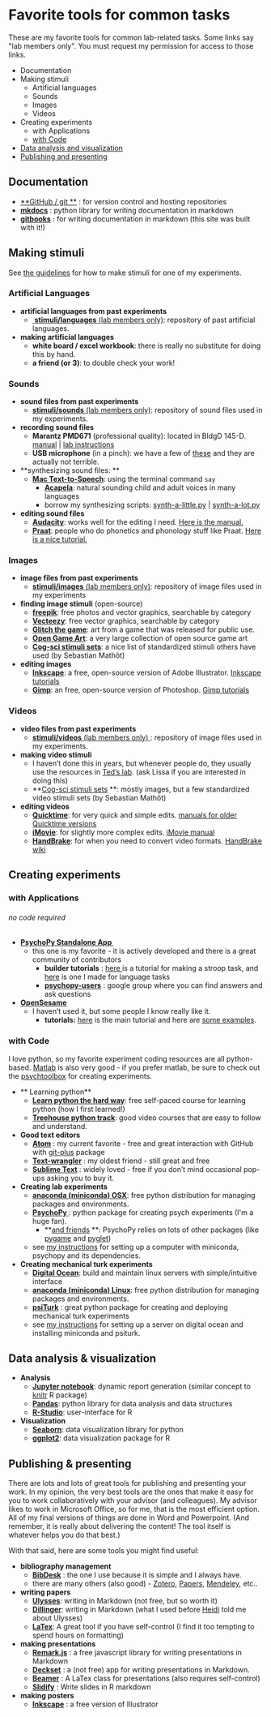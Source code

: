 # Favorite tools for common tasks

These are my favorite tools for common lab-related tasks.  Some links say "lab members only". You must request my permission for access to those links.

- Documentation
- Making stimuli
  - Artificial languages
  - Sounds
  - Images
  - Videos
- Creating experiments
  - with Applications
  - [with Code](#with-code)
- [Data analysis and visualization](#data-analysis-and-visualization)
- [Publishing and presenting](#publishing-and-presenting)
## Documentation

* [**GitHub / git **][2] : for version control and hosting repositories
*  [**mkdocs**][3] : python library for writing documentation in markdown
*  [**gitbooks**](https://www.gitbook.com) : for writing documentation in markdown (this site was built with it!)

## Making stimuli

See [the guidelines](../guidelines/making-stimuli.md) for how to make stimuli for one of my experiments.

### Artificial Languages
* **artificial languages from past experiments**
	* [ **stimuli/languages** (lab members only)](): repository of past artificial languages.
* **making artificial languages**
	* **white board / excel workbook**:  there is really no substitute for doing this by hand.
	* **a friend (or 3)**: to double check your work!

### Sounds
* **sound files from past experiments**
	* [**stimuli/sounds** (lab members only)](): repository of sound files used in my experiments.
* **recording sound files**
	* **Marantz PMD671** (professional quality): located in BldgD 145-D. [manual](../static/manuals/marantz-pmd671.pdf) | [lab instructions](../guidelines/making-stimuli.md#how-to-record-sounds)
	* **USB microphone** (in a pinch): we have a few of [these](http://www.amazon.com/dp/B0012AUHXW/ref=pd_lpo_sbs_dp_ss_1/182-9815211-7619413?pf_rd_m=ATVPDKIKX0DER&pf_rd_s=lpo-top-stripe-1&pf_rd_r=12J1B313G5HCXKNAAGGQ&pf_rd_t=201&pf_rd_p=1944687542&pf_rd_i=B001R76D42) and they are actually not terrible.  
* **synthesizing sound files: **
	* [**Mac Text-to-Speech**](../guidelines/making-stimuli.md#how-to-synthesize-sounds): using the terminal command `say`
		* [**Acapela**][9]: natural sounding child and adult voices in many languages
		* borrow my synthesizing scripts: [synth-a-little.py](https://raw.githubusercontent.com/kschuler/helpers/master/synth-a-little.py) | [synth-a-lot.py]()
*  **editing sound files**
	* [**Audacity**][12]: works well for the editing I need. [Here is the manual.][13]
	* [**Praat**][14]: people who do phonetics and phonology stuff like Praat. [Here is a nice tutorial.][15]

### Images
* **image files from past experiments**
	* [**stimuli/images** (lab members only)](): repository of image files used in my experiments
* **finding image stimuli** (open-source)
	* **[freepik][17]**: free photos and vector graphics, searchable by category
	* **[Vecteezy][18]**: free vector graphics, searchable by category
	* [**Glitch the game**][19]: art from a game that was released for public use.
	* [**Open Game Art**][20]: a very large collection of open source game art  
	* [**Cog-sci stimuli sets**][21]: a nice list of standardized stimuli others have used (by Sebastian Mathôt)  
*  **editing images**
	* **[Inkscape][22]**: a free, open-source version of Adobe Illustrator.  [Inkscape tutorials][23]
	* **[Gimp][24]**: an free, open-source version of Photoshop. [Gimp tutorials][25]

### Videos
* **video files from past experiments**
	* [**stimuli/videos** (lab members only) ](): repository of image files used in my experiments.
* **making video stimuli**
	* I haven’t done this in years, but whenever people do, they usually use the resources in [Ted’s lab][27].  (ask Lissa if you are interested in doing this)
	* **[Cog-sci stimuli sets][28] **: mostly images, but a few standardized video stimuli sets (by Sebastian Mathôt)
* **editing videos**
	* **[Quicktime][29]**: for very quick and simple edits. [manuals for older Quicktime versions][30]
	* **[iMovie][31]**: for slightly more complex edits. [iMovie manual][32]
	* **[HandBrake][33]**: for when you need to convert video formats. [HandBrake wiki][34]

## Creating experiments
### with Applications 
###### no code required
* **[PsychoPy Standalone App ][35]**
	* this one is my favorite  - it is actively developed and there is a great community of contributors
		* **builder tutorials** : [here ][36]is a tutorial for making a stroop task, and [here][37] is one I made for language tasks
		* [**psychopy-users**][38] : google group where you can find answers and ask questions
* **[OpenSesame][39]**
	* I haven’t used it, but some people I know really like it.
		* **tutorials:** [here][40] is the main tutorial and here are [some examples][41].

### with Code
I love python, so my favorite experiment coding resources are all python-based.  [Matlab][42] is also very good - if you prefer matlab, be sure to check out the [psychtoolbox][43] for creating experiments.

* ** Learning python**
	* [**Learn python the hard way**][44]: free self-paced course for learning python (how I first learned!)
	* [**Treehouse python track**][45]:  good video courses that are easy to follow and understand.
* **Good text editors**
	*  **[Atom][46]** : my current favorite - free and great interaction with GitHub with [git-plus][47] package
	* **[Text-wrangler][48]** : my oldest friend - still great and free
	* **[Sublime Text][49]** : widely loved - free if you don’t mind occasional pop-ups asking you to buy it.
* **Creating lab experiments**
	* [**anaconda (miniconda)  OSX**][50]: free python distribution for managing packages and environments.
	*  **[PsychoPy ][51]**: python package for creating psych experiments (I'm a huge fan).
		* **[and friends][52] **: PsychoPy relies on lots of other packages (like [pygame][53] and [pyglet][54])
	* see [my instructions][55] for setting up a computer with miniconda, psychopy and its dependencies.
* **Creating mechanical turk experiments**
	* **[Digital Ocean][56]**: build and maintain linux servers with simple/intuitive interface
	* [**anaconda (miniconda) Linux**][57]: free python distribution for managing packages and environments.
	* **[psiTurk][58]** : great python package for creating and deploying mechanical turk experiments
	* see [my instructions][55] for setting up a server on digital ocean and installing miniconda and psiturk.

## Data analysis & visualization
* **Analysis**
  *  [**Jupyter notebook**](http://jupyter-notebook-beginner-guide.readthedocs.io/en/latest/index.html): dynamic report generation (similar concept to [knitr](http://yihui.name/knitr/) R package)
  * [**Pandas**](http://pandas.pydata.org/): python library for data analysis and data structures
  * [**R-Studio**](https://www.rstudio.com/): user-interface for R 
* **Visualization**
  * [**Seaborn**](https://web.stanford.edu/~mwaskom/software/seaborn/): data visualization library for python
  * [**ggplot2**](http://ggplot2.org/): data visualization package for R


## Publishing & presenting
There are lots and lots of great tools for publishing and presenting your work.  In my opinion, the very best tools are the ones that make it easy for you to work collaboratively with your advisor (and colleagues).  My advisor likes to work in Microsoft Office, so for me, that is the most efficient option. All of my final versions of things are done in Word and Powerpoint.   (And remember, it is really about delivering the content! The tool itself is whatever helps you do that best.)  

With that said, here are some tools you might find useful:

* **bibliography management**
	* [**BibDesk**](http://bibdesk.sourceforge.net/) : the one I use because it is simple and I always have.  
	* there are many others (also good) - [Zotero](https://www.zotero.org/), [Papers](http://papersapp.com/), [Mendeley](https://www.mendeley.com), etc..
* **writing papers**
	* [**Ulysses**](http://www.ulyssesapp.com/): writing in Markdown (not free, but so worth it)
	* [**Dillinger**](http://dillinger.io/): writing in Markdown (what I used before [Heidi](https://heidigetz.com/) told me about Ulysses)
	* [**LaTex**](https://www.sharelatex.com/): A great tool if you have self-control (I find it too tempting to spend hours on formatting)
* **making presentations**
	* [**Remark.js**](http://remarkjs.com/) : a free javascript library for writing presentations in Markdown
	* [**Deckset**](http://www.decksetapp.com/) : a (not free) app for writing presentations in Markdown.
	* [**Beamer**](https://www.sharelatex.com/learn/Beamer) : A LaTex class for presentations (also requires self-control)
	* [**Slidify**](http://slidify.org/) : Write slides in R markdown
* **making posters**
	* [**Inkscape**][22] : a free version of Illustrator


[1]:	../guidelines/documenting-exps.md
[2]:	https://github.com/kschuler
[3]:	https://github.com/mkdocs/mkdocs
[4]:	analyzing-data.md#guidelines
[6]:	https://github.com/kschuler/lab-docs/tree/master/stimuli/sounds
[7]:	manuals/marantz-pmd671.pdf
[9]:	http://www.acapela-group.com/acapela-for-osx/
[10]:	https://www.dropbox.com/s/8wqcmw6u6dk0x7q/synth-words.py?dl=0
[11]:	https://www.dropbox.com/s/8wqcmw6u6dk0x7q/synth-words.py?dl=0
[12]:	http://www.audacityteam.org/
[13]:	http://manual.audacityteam.org/
[14]:	http://www.fon.hum.uva.nl/praat/
[15]:	http://savethevowels.org/praat/
[16]:	https://github.com/kschuler/lab-docs/tree/master/stimuli/images
[17]:	http://www.freepik.com/free-vectors/graphics
[18]:	http://www.vecteezy.com/
[19]:	https://www.glitchthegame.com/public-domain-game-art/
[20]:	http://opengameart.org/
[21]:	http://www.cogsci.nl/stimulus-sets
[22]:	https://inkscape.org/en/
[23]:	https://inkscape.org/en/learn/
[24]:	https://www.gimp.org/
[25]:	https://www.gimp.org/tutorials/
[26]:	https://github.com/kschuler/lab-docs/tree/master/stimuli/videos
[27]:	https://cbpr.georgetown.edu/faculty/ted_supalla
[28]:	http://www.cogsci.nl/stimulus-sets
[29]:	https://support.apple.com/en-us/HT201066
[30]:	https://support.apple.com/en_US/manuals/quicktime
[31]:	http://www.apple.com/mac/imovie/
[32]:	http://help.apple.com/imovie/mac/10.1/
[33]:	https://handbrake.fr/
[34]:	https://trac.handbrake.fr/wiki/HandBrakeGuide
[35]:	http://www.psychopy.org/
[36]:	https://www.youtube.com/watch?v=VV6qhuQgsiI
[37]:	https://www.youtube.com/watch?v=WKJBbVnQkj0
[38]:	https://groups.google.com/forum/#!forum/psychopy-users
[39]:	http://osdoc.cogsci.nl/
[40]:	https://www.youtube.com/watch?time_continue=118&v=eiGXe-t-C28
[41]:	https://github.com/smathot/OpenSesame/tree/ising/extensions/example_experiments/examples
[42]:	http://www.mathworks.com/products/matlab/?requestedDomain=www.mathworks.com
[43]:	http://psychtoolbox.org/
[44]:	http://learnpythonthehardway.org/
[45]:	https://teamtreehouse.com/tracks/learn-python
[46]:	https://atom.io/
[47]:	https://github.com/akonwi/git-plus
[48]:	http://www.barebones.com/products/textwrangler/
[49]:	https://www.sublimetext.com/
[50]:	https://www.continuum.io/
[51]:	http://www.psychopy.org/installation.html
[52]:	http://www.psychopy.org/installation.html#dependencies
[53]:	http://www.pygame.org/hifi.html
[54]:	https://bitbucket.org/pyglet/pyglet/wiki/Home
[55]:	../tools/computer-setup.md
[56]:	https://www.digitalocean.com/
[57]:	http://conda.pydata.org/miniconda.html
[58]:	https://psiturk.org/
